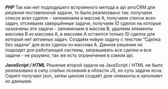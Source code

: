 ***PHP***
Так как нет подходяшего встроенного метода в api amoCRM для решения поставленной задачи, то было реализовано так: получаем список всех сделок - запоминаем в массив A, получаем список всех задач, отсеиваем завершённые задачи, получаем ID сделок на которые назначены эти задачи - запоминаем в массив B, удаляем элементы массива B из массива A, в массиве A остаются только ID сделок для который нет активных задач. Создаём новую задачу с текстом “Сделка без задачи” для всех сделок из массива A. Данное решение не подходит для работающей системы, запрашивать все сделки и все задачи - не разумно, так же есть ограничения в самом api.



***JavaScript / HTML***
Решение второй задачи на JavaScript / HTML не было реализовано в силу слабых познаний в области JS, но суть задачи ясна. Скрипт получает json, затем циклом создаёт дом-элементы и заполняет их данными. 
